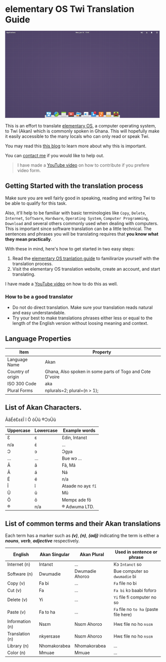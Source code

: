 # elementary OS Twi Translation Guide

![elementary OS](images/elementary-os.png)

This is an effort to translate [elementary OS](https://elementary.io), a computer operating system, to Twi (Akan) which is commonly spoken in Ghana. This will hopefully make it easily accessible to the many locals who can only read or speak Twi.

You may read this [this blog](https://aberba.com/2020/translating-elementary-os-to-twi/) to learn more about why this is important. 

You can [contact me](https://github.com/aberba) if you would like to help out.

> I have made a [YouTube video](https://www.youtube.com/playlist?list=PL6M5AjwPmqHgx72Dgue4Hcb4dpnKfHbxV) on how to contribute if you prefere video form.

## Getting Started with the translation process
Make sure you are well fairly good in speaking, reading and writing Twi to be able to qualify for this task.

Also, it'll help to be familiar with basic terminologies like `Copy`, `Delete`, `Internet`, `Software`, `Hardware`, `Operating System`, `Computer Programming`, `Download` and several others commonly used when dealing with computers. This is important since software translation can be a little technical. The sentences and phrases you will be translating requires that **you know what they mean practically**.

With these in mind, here's how to get started in two easy steps:
1. Read the [elementary OS tranlation guide](https://elementary.io/docs/translation-guide#translation-guide) to familirarize yourself with the translation process.
2. Visit the elementary OS translation website, create an account, and start translating.

I have made a [YouTube video](https://www.youtube.com/playlist?list=PL6M5AjwPmqHgx72Dgue4Hcb4dpnKfHbxV) on how to do this as well.

### How to be a good translator
* Do not do direct translation. Make sure your translation reads natural and easy understandable.
* Try your best to make translations phrases either less or equal to the length of the English version without loosing meaning and context.

## Language Properties

Item  | Property
-- | -- |
Language Name | Akan
Country of origin | Ghana, Also spoken in some parts of Togo and Cote D'voire
ISO 300 Code | aka 
Plural Forms | nplurals=2; plural=(n > 1);


## List of Akan Characters.
ÃãÉéƐɛέĨ ĩ Õ õŨũ ®ƆɔŨũ

Uppercase | Lowercase | Example words 
-- | -- | -- |
Ɛ | ɛ | Ɛdin, Intanɛt
n/a | έ | ...
Ɔ | ɔ | Ɔgya
… | … | Bue wɔ …
Ã | ã | Fã, Mã
Ã | á | Ná
É | é | n/a
Ĩ | ĩ | Ataade no ayɛ `fĩ`
Ũ | ũ | Mũ
Õ | õ | Mempɛ ade fõ
® | n/a | ® Adwuma LTD.


## List of common terms and their Akan translations

Each term has a marker such as **_(v)_**, **_(n)_**, **_(adj)_** indicating the term is either a **_nouns_**, **_verb_**, **_adjective_** respectively.

English | Akan Singular  | Akan Plural  | Used in sentence or phrase 
-- | -- | -- | -- |
Internet (n) | Intanɛt | ... | Kɔ `Intanɛt` so
Software (n) | Dwumadie | Dwumadie Ahoroɔ | Bue computer so `dwumadie` bi | This is in the context of computers as opposed to an event/occasion
Copy (v) | Fa bi | ... | `Fa` file no bi |
Cut (v) | Fa | ... | `Fa bi` kɔ baabi foforɔ 
Delete (v) | Yi | ... | `Yi` file fi computer no so 
Paste (v) | Fa to ha | ... | `Fa` file no `to ha` (paste file here) | Avoid direct trasn])
Information (n) | Nsɛm | Nsɛm Ahoroɔ | Hwɛ file no ho `nsɛm` 
Translation (n) | nkyerɛase | Nsɛm Ahoroɔ | Hwɛ file no ho `nsɛm` 
Library (n) | Nhomakorabea | Nhomakorabea | ...
Color (n) | Mmuae | Mmuae | ...
